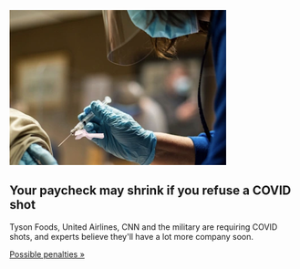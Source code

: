 
![Your paycheck may shrink if you refuse a COVID shot](./20210810210046.png)
## Your paycheck may shrink if you refuse a COVID shot

Tyson Foods, United Airlines, CNN and the military are requiring COVID shots, and experts believe they'll have a lot more company soon.

[Possible penalties »](https://www.yahoo.com/finance/news/wont-covid-vaccine-bosses-may-050106083.html)
